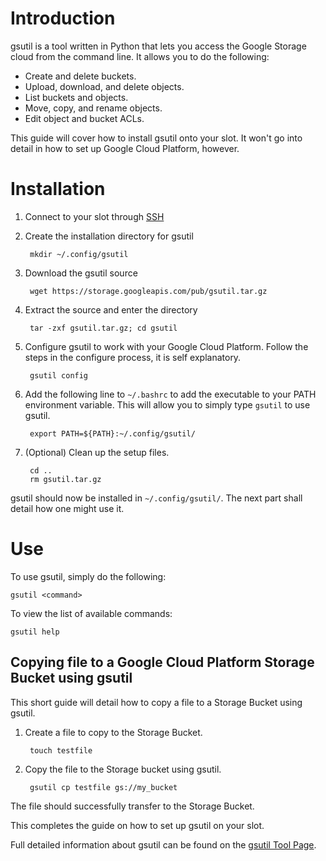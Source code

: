 # Introduction

gsutil is a tool written in Python that lets you access the Google Storage cloud from the command line. It allows you to do the following:

+ Create and delete buckets.
+ Upload, download, and delete objects.
+ List buckets and objects.
+ Move, copy, and rename objects.
+ Edit object and bucket ACLs.

This guide will cover how to install gsutil onto your slot. It won't go into detail in how to set up Google Cloud Platform, however.

# Installation

1. Connect to your slot through [SSH](/wiki/SSH)

2. Create the installation directory for gsutil

        mkdir ~/.config/gsutil

3. Download the gsutil source

        wget https://storage.googleapis.com/pub/gsutil.tar.gz

4. Extract the source and enter the directory

        tar -zxf gsutil.tar.gz; cd gsutil

5. Configure gsutil to work with your Google Cloud Platform. Follow the steps in the configure process, it is self explanatory.

        gsutil config

6. Add the following line to ``~/.bashrc`` to add the executable to your PATH environment variable. This will allow you to simply type ``gsutil`` to use gsutil.

        export PATH=${PATH}:~/.config/gsutil/

7. (Optional) Clean up the setup files.

        cd ..
        rm gsutil.tar.gz

gsutil should now be installed in ``~/.config/gsutil/``. The next part shall detail how one might use it.

# Use

To use gsutil, simply do the following:

    gsutil <command>

To view the list of available commands:

    gsutil help

## Copying file to a Google Cloud Platform Storage Bucket using gsutil

This short guide will detail how to copy a file to a Storage Bucket using gsutil.

1. Create a file to copy to the Storage Bucket.

        touch testfile

2. Copy the file to the Storage bucket using gsutil.

        gsutil cp testfile gs://my_bucket

The file should successfully transfer to the Storage Bucket.

This completes the guide on how to set up gsutil on your slot. 

Full detailed information about gsutil can be found on the [gsutil Tool Page](https://cloud.google.com/storage/docs/gsutil).
